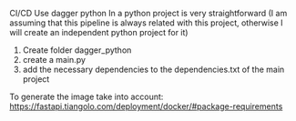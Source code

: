 CI/CD
Use dagger python In a python project is very straightforward (I am assuming that this pipeline is always
related with this project, otherwise I will create an independent python project for it)
1. Create folder dagger_python
2. create a main.py
3. add the necessary dependencies to the dependencies.txt of the main project

To generate the image take into account: https://fastapi.tiangolo.com/deployment/docker/#package-requirements